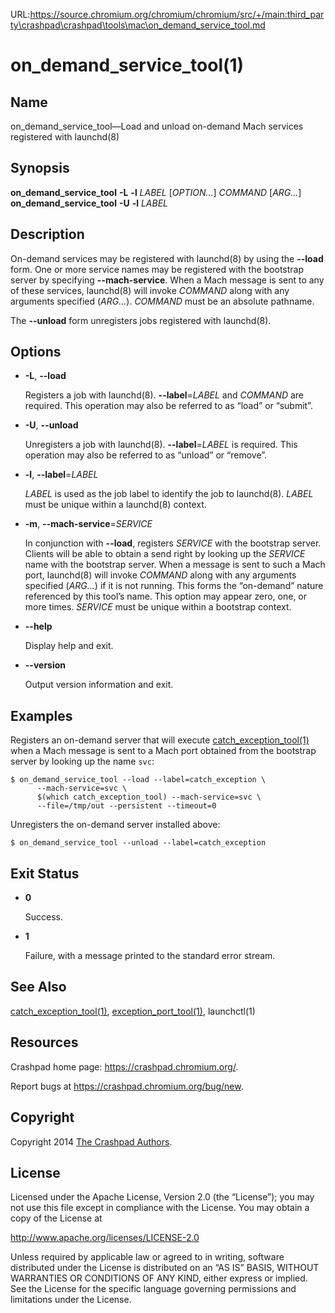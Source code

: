 URL:https://source.chromium.org/chromium/chromium/src/+/main:third_party\crashpad\crashpad\tools\mac\on_demand_service_tool.md
<!--
Copyright 2014 The Crashpad Authors

Licensed under the Apache License, Version 2.0 (the "License");
you may not use this file except in compliance with the License.
You may obtain a copy of the License at

    http://www.apache.org/licenses/LICENSE-2.0

Unless required by applicable law or agreed to in writing, software
distributed under the License is distributed on an "AS IS" BASIS,
WITHOUT WARRANTIES OR CONDITIONS OF ANY KIND, either express or implied.
See the License for the specific language governing permissions and
limitations under the License.
-->

# on_demand_service_tool(1)

## Name

on_demand_service_tool—Load and unload on-demand Mach services registered with
launchd(8)

## Synopsis

**on_demand_service_tool** **-L** **-l** _LABEL_ [_OPTION…_] _COMMAND_
[_ARG…_]<br/>
**on_demand_service_tool** **-U** **-l** _LABEL_

## Description

On-demand services may be registered with launchd(8) by using the **--load**
form. One or more service names may be registered with the bootstrap server by
specifying **--mach-service**. When a Mach message is sent to any of these
services, launchd(8) will invoke _COMMAND_ along with any arguments specified
(_ARG…_). _COMMAND_ must be an absolute pathname.

The **--unload** form unregisters jobs registered with launchd(8).

## Options

 * **-L**, **--load**

   Registers a job with launchd(8). **--label**=_LABEL_ and _COMMAND_ are
   required. This operation may also be referred to as “load” or “submit”.

 * **-U**, **--unload**

   Unregisters a job with launchd(8). **--label**=_LABEL_ is required. This
   operation may also be referred to as “unload” or “remove”.

 * **-l**, **--label**=_LABEL_

   _LABEL_ is used as the job label to identify the job to launchd(8). _LABEL_
   must be unique within a launchd(8) context.

 * **-m**, **--mach-service**=_SERVICE_

   In conjunction with **--load**, registers _SERVICE_ with the bootstrap
   server. Clients will be able to obtain a send right by looking up the
   _SERVICE_ name with the bootstrap server. When a message is sent to such a
   Mach port, launchd(8) will invoke _COMMAND_ along with any arguments
   specified (_ARG…_) if it is not running. This forms the “on-demand” nature
   referenced by this tool’s name. This option may appear zero, one, or more
   times. _SERVICE_ must be unique within a bootstrap context.

 * **--help**

   Display help and exit.

 * **--version**

   Output version information and exit.

## Examples

Registers an on-demand server that will execute
[catch_exception_tool(1)](catch_exception_tool.md) when a Mach message is sent
to a Mach port obtained from the bootstrap server by looking up the name `svc`:

```
$ on_demand_service_tool --load --label=catch_exception \
      --mach-service=svc \
      $(which catch_exception_tool) --mach-service=svc \
      --file=/tmp/out --persistent --timeout=0
```

Unregisters the on-demand server installed above:

```
$ on_demand_service_tool --unload --label=catch_exception
```

## Exit Status

 * **0**

   Success.

 * **1**

   Failure, with a message printed to the standard error stream.

## See Also

[catch_exception_tool(1)](catch_exception_tool.md),
[exception_port_tool(1)](exception_port_tool.md),
launchctl(1)

## Resources

Crashpad home page: https://crashpad.chromium.org/.

Report bugs at https://crashpad.chromium.org/bug/new.

## Copyright

Copyright 2014 [The Crashpad
Authors](https://chromium.googlesource.com/crashpad/crashpad/+/main/AUTHORS).

## License

Licensed under the Apache License, Version 2.0 (the “License”);
you may not use this file except in compliance with the License.
You may obtain a copy of the License at

  http://www.apache.org/licenses/LICENSE-2.0

Unless required by applicable law or agreed to in writing, software
distributed under the License is distributed on an “AS IS” BASIS,
WITHOUT WARRANTIES OR CONDITIONS OF ANY KIND, either express or implied.
See the License for the specific language governing permissions and
limitations under the License.
